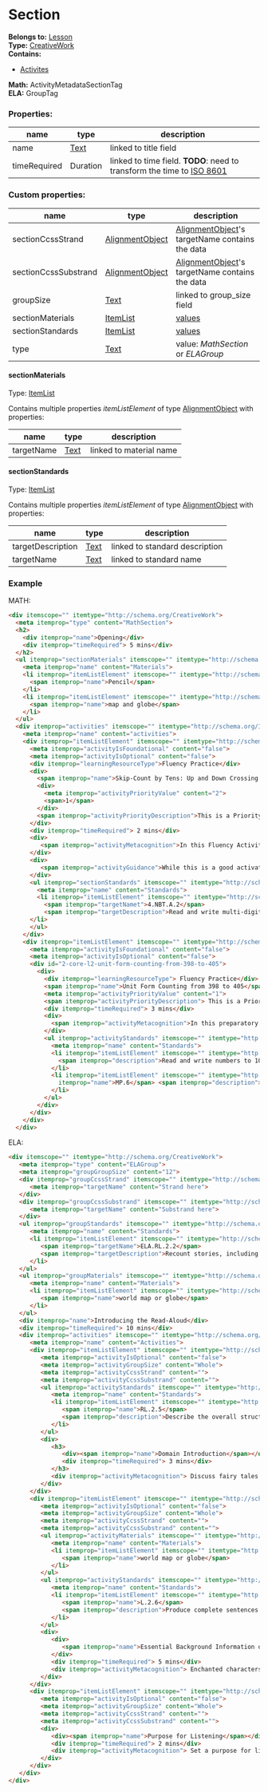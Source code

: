 # Section 

**Belongs to:** [Lesson](./lesson.md)  
**Type:** [CreativeWork](http://schema.org/CreativeWork)  
**Contains:**
- [Activites](./activity.md)
  
**Math:** ActivityMetadataSectionTag  
**ELA:** GroupTag

### Properties:

|name|type|description|
|----|----|-----------|
|name|[Text](http://schema.org/Text)|linked to title field|
|timeRequired|Duration|linked to time field. **TODO**: need to transform the time to [ISO 8601](https://en.wikipedia.org/wiki/ISO_8601)|

### Custom properties:

|name|type|description|
|----|----|-----------|
|sectionCcssStrand|[AlignmentObject](http://schema.org/AlignmentObject)|[AlignmentObject](http://schema.\org/AlignmentObject)'s targetName contains the data|
|sectionCcssSubstrand|[AlignmentObject](http://schema.org/AlignmentObject)|[AlignmentObject](http://schema.\org/AlignmentObject)'s targetName contains the data|
|groupSize|[Text](http://schema.org/Text)|linked to group_size field|
|sectionMaterials|[ItemList](http://schema.org/ItemList)|[values](#materials)|
|sectionStandards|[ItemList](http://schema.org/ItemList)|[values](#standards)|
|type|[Text](http://schema.org/Text)|value: _MathSection_ or _ELAGroup_|

#### sectionMaterials<a name="materials"></a>

Type: [ItemList](http://schema.org/ItemList)

Contains multiple properties _itemListElement_ of type [AlignmentObject](http://schema.org/AlignmentObject) with
properties:

|name|type|description|
|----|----|-----------|
|targetName|[Text](http://schema.org/Text)|linked to material name|

#### sectionStandards<a name="standards"></a>

Type: [ItemList](http://schema.org/ItemList)

Contains multiple properties _itemListElement_ of type [AlignmentObject](http://schema.org/AlignmentObject) with
properties:

|name|type|description|
|----|----|-----------|
|targetDescription|[Text](http://schema.org/Text)|linked to standard description|
|targetName|[Text](http://schema.org/Text)|linked to standard name|


### Example

MATH:

```html
<div itemscope="" itemtype="http://schema.org/CreativeWork">
  <meta itemprop="type" content="MathSection">
  <h2>
    <div itemprop="name">Opening</div>
    <div itemprop="timeRequired"> 5 mins</div>
  </h2>
  <ul itemprop="sectionMaterials" itemscope="" itemtype="http://schema.org/ItemList">
    <meta itemprop="name" content="Materials">
    <li itemprop="itemListElement" itemscope="" itemtype="http://schema.org/ListItem">
      <span itemprop="name">Pencil</span>
    </li>
    <li itemprop="itemListElement" itemscope="" itemtype="http://schema.org/ListItem">
      <span itemprop="name">map and globe</span>
    </li>
  </ul>
  <div itemprop="activities" itemscope="" itemtype="http://schema.org/ItemList">
    <meta itemprop="name" content="activities">
    <div itemprop="itemListElement" itemscope="" itemtype="http://schema.org/CreativeWork">
      <meta itemprop="activityIsFoundational" content="false">
      <meta itemprop="activityIsOptional" content="false">
      <div itemprop="learningResourceType">Fluency Practice</div>
      <div>
        <span itemprop="name">Skip-Count by Tens: Up and Down Crossing 100</span>
        <div>
          <meta itemprop="activityPriorityValue" content="2">
          <span>1</span>
        </div>
        <span itemprop="activityPriorityDescription">This is a Priority 2 activity that can be skipped...</span>
      </div>
      <div itemprop="timeRequired"> 2 mins</div>
      <div>
         <span itemprop="activityMetacognition">In this Fluency Activity, students count by 10 to get them thinking about units of 10.</span>
      </div>
      <div>
         <span itemprop="activityGuidance">While this is a good activator for the Concept Development...</span>
      </div>
      <ul itemprop="sectionStandards" itemscope="" itemtype="http://schema.org/ItemList">
        <meta itemprop="name" content="Standards">
        <li itemprop="itemListElement" itemscope="" itemtype="http://schema.org/AlignmentObject">
          <span itemprop="targetNamet">4.NBT.A.2</span>
          <span itemprop="targetDescription">Read and write multi-digit whole numbers using...</span>
      </li>
      </ul>
    </div>
    <div itemprop="itemListElement" itemscope="" itemtype="http://schema.org/CreativeWork">
      <meta itemprop="activityIsFoundational" content="false">
      <meta itemprop="activityIsOptional" content="false">
      <div id="2-core-l2-unit-form-counting-from-398-to-405">
        <div>
          <div itemprop="learningResourceType"> Fluency Practice</div>
          <span itemprop="name">Unit Form Counting from 398 to 405</span>
          <meta itemprop="activityPriorityValue" content="1">
          <span itemprop="activityPriorityDescription"> This is a Priority 1 activity that ...</span>
          <div itemprop="timeRequired"> 3 mins</div>
          <div>
            <span itemprop="activityMetacognition">In this preparatory Fluency Activity, students...</span>
          </div>
          <ul itemprop="activityStandards" itemscope="" itemtype="http://schema.org/ItemList">
            <meta itemprop="name" content="Standards">
            <li itemprop="itemListElement" itemscope="" itemtype="http://schema.org/ListItem"><span itemprop="name">2.NBT.A.3</span>
              <span itemprop="description">Read and write numbers to 1000 using base-ten numerals, number names, and expanded form.</span>
            </li>
            <li itemprop="itemListElement" itemscope="" itemtype="http://schema.org/ListItem"><span
              itemprop="name">MP.6</span> <span itemprop="description">Attend to precision.</span>
            </li>
          </ul>
        </div>
      </div>
    </div>
  </div>
```

ELA:

```html
<div itemscope="" itemtype="http://schema.org/CreativeWork">
   <meta itemprop="type" content="ELAGroup">
   <meta itemprop="groupGroupSize" content="12">
   <div itemprop="groupCcssStrand" itemscope="" itemtype="http://schema.org/AlignmentObject">
      <meta itemprop="targetName" content="Strand here">
   </div>
   <div itemprop="groupCcssSubstrand" itemscope="" itemtype="http://schema.org/AlignmentObject">
      <meta itemprop="targetName" content="Substrand here">
   </div>
   <ul itemprop="groupStandards" itemscope="" itemtype="http://schema.org/ItemList">
      <meta itemprop="name" content="Standards">
      <li itemprop="itemListElement" itemscope="" itemtype="http://schema.org/AlignmentObject">
         <span itemprop="targetName">ELA.RL.2.2</span>
         <span itemprop="targetDescription">Recount stories, including fables and folktales from diverse cultures, and determine their central message, lesson, or moral.</span>
      </li>
   </ul>
   <ul itemprop="groupMaterials" itemscope="" itemtype="http://schema.org/ItemList">
      <meta itemprop="name" content="Materials">
      <li itemprop="itemListElement" itemscope="" itemtype="http://schema.org/ListItem">
         <span itemprop="name">world map or globe</span>
      </li>
   </ul>
   <div itemprop="name">Introducing the Read-Aloud</div>
   <div itemprop="timeRequired"> 10 mins</div>
   <div itemprop="activities" itemscope="" itemtype="http://schema.org/ItemList">
      <meta itemprop="name" content="Activities">
      <div itemprop="itemListElement" itemscope="" itemtype="http://schema.org/CreativeWork">
         <meta itemprop="activityIsOptional" content="false">
         <meta itemprop="activityGroupSize" content="Whole">
         <meta itemprop="activityCcssStrand" content="">
         <meta itemprop="activityCcssSubstrand" content="">
         <ul itemprop="activityStandards" itemscope="" itemtype="http://schema.org/ItemList">
            <meta itemprop="name" content="Standards">
            <li itemprop="itemListElement" itemscope="" itemtype="http://schema.org/ListItem">
               <span itemprop="name">RL.2.5</span>
               <span itemprop="description">Describe the overall structure of a story, including describing how the beginning introduces the story and the ending concludes the action.</span>
            </li>
         </ul>
         <div>
            <h3>
               <div><span itemprop="name">Domain Introduction</span></div>
               <div itemprop="timeRequired"> 3 mins</div>
            </h3>
            <div itemprop="activityMetacognition"> Discuss fairy tales that...</div>
         </div>
      </div>
      <div itemprop="itemListElement" itemscope="" itemtype="http://schema.org/CreativeWork">
         <meta itemprop="activityIsOptional" content="false">
         <meta itemprop="activityGroupSize" content="Whole">
         <meta itemprop="activityCcssStrand" content="">
         <meta itemprop="activityCcssSubstrand" content="">
         <ul itemprop="activityMaterials" itemscope="" itemtype="http://schema.org/ItemList">
            <meta itemprop="name" content="Materials">
            <li itemprop="itemListElement" itemscope="" itemtype="http://schema.org/ListItem">
               <span itemprop="name">world map or globe</span>
            </li>
         </ul>
         <ul itemprop="activityStandards" itemscope="" itemtype="http://schema.org/ItemList">
            <meta itemprop="name" content="Standards">
            <li itemprop="itemListElement" itemscope="" itemtype="http://schema.org/ListItem">
               <span itemprop="name">L.2.6</span>
               <span itemprop="description">Produce complete sentences when appropriate to task and situation in order to provide requested detail or clarification.</span>
            </li>
         </ul>
         <div>
            <div>
               <span itemprop="name">Essential Background Information or Terms</span>
            </div>
            <div itemprop="timeRequired"> 5 mins</div>
            <div itemprop="activityMetacognition"> Enchanted characters are...</div>
         </div>
      </div>
      <div itemprop="itemListElement" itemscope="" itemtype="http://schema.org/CreativeWork">
         <meta itemprop="activityIsOptional" content="false">
         <meta itemprop="activityGroupSize" content="Whole">
         <meta itemprop="activityCcssStrand" content="">
         <meta itemprop="activityCcssSubstrand" content="">
         <div>
            <div><span itemprop="name">Purpose for Listening</span></div>
            <div itemprop="timeRequired"> 2 mins</div>
            <div itemprop="activityMetacognition"> Set a purpose for listening to...</div>
         </div>
      </div>
   </div>
</div>
```
